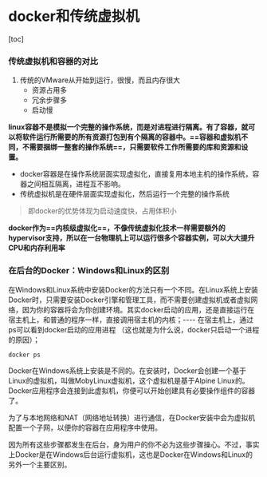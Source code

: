 # docker和传统虚拟机

[toc]

### 传统虚拟机和容器的对比

1. 传统的VMware从开始到运行，很慢，而且内存很大
   + 资源占用多
   + 冗余步骤多
   + 启动慢



**linux容器不是模拟一个完整的操作系统，而是对进程进行隔离。有了容器，就可以将软件运行所需要的所有资源打包到有个隔离的容器中。==容器和虚拟机不同，不需要捆绑一整套的操作系统==，只需要软件工作所需要的库和资源和设置。**



+ docker容器是在操作系统层面实现虚拟化，直接复用本地主机的操作系统，容器之间相互隔离，进程互不影响。
+ 传统虚拟机是在硬件层面实现虚拟化，然后运行一个完整的操作系统

> 即docker的优势体现为启动速度快，占用体积小



**docker作为==内核级虚拟化==，不像传统虚拟化技术一样需要额外的hypervisor支持，所以在一台物理机上可以运行很多个容器实例，可以大大提升CPU和内存利用率**



### 在后台的Docker：Windows和Linux的区别

在Windows和Linux系统中安装Docker的方法只有一个不同。在Linux系统上安装Docker时，只需要安装Docker引擎和管理工具，而不需要创建虚拟机或者虚拟网络，因为你的容器将会为你创建环境。其实docker启动的应用，还是直接运行在宿主机上，和普通的程序一样，直接调用宿主机的内核；---- 在宿主机上，通过ps可以看到docker启动的应用进程 （这也就是为什么说，docker只启动一个进程的原因）；

```
docker ps 
```

Docker在Windows系统上安装是不同的。在安装时，Docker会创建一个基于Linux的虚拟机，叫做MobyLinux虚拟机，这个虚拟机是基于Alpine Linux的。Docker应用程序会连接到此虚拟机，你便可以开始创建具有必要操作组件的容器了。

为了与本地网络和NAT（网络地址转换）进行通信，在Docker安装中会为虚拟机配置一个子网，以便你的容器在应用程序中使用。

因为所有这些步骤都发生在后台，身为用户的你不必为这些步骤操心。不过，事实上Docker是在Windows后台运行虚拟机，这也是Docker在Windows和Linux的另外一个主要区别。
